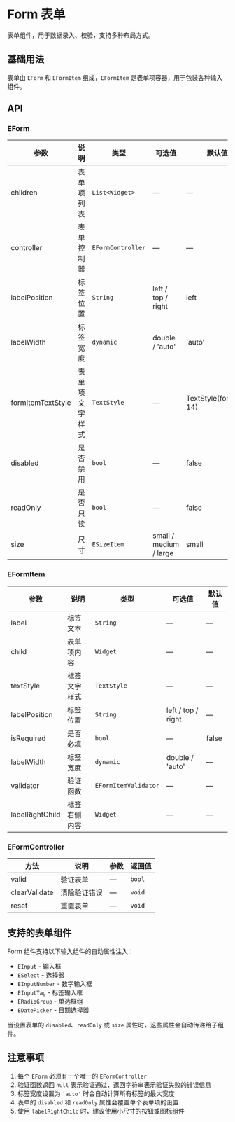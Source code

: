 # Form 表单

表单组件，用于数据录入、校验，支持多种布局方式。

## 基础用法

表单由 `EForm` 和 `EFormItem` 组成，`EFormItem` 是表单项容器，用于包装各种输入组件。

<CodeView
  codeUrl="form_page/form_basic.dart"
  reviewUrl="form/basic"
  height="300px"
/>



## API

### EForm

| 参数 | 说明 | 类型 | 可选值 | 默认值 |
|------|------|------|--------|--------|
| children | 表单项列表 | `List<Widget>` | — | — |
| controller | 表单控制器 | `EFormController` | — | — |
| labelPosition | 标签位置 | `String` | left / top / right | left |
| labelWidth | 标签宽度 | `dynamic` | double / 'auto' | 'auto' |
| formItemTextStyle | 表单项文字样式 | `TextStyle` | — | TextStyle(fontSize: 14) |
| disabled | 是否禁用 | `bool` | — | false |
| readOnly | 是否只读 | `bool` | — | false |
| size | 尺寸 | `ESizeItem` | small / medium / large | small |


### EFormItem

| 参数 | 说明 | 类型 | 可选值 | 默认值 |
|------|------|------|--------|--------|
| label | 标签文本 | `String` | — | — |
| child | 表单项内容 | `Widget` | — | — |
| textStyle | 标签文字样式 | `TextStyle` | — | — |
| labelPosition | 标签位置 | `String` | left / top / right | — |
| isRequired | 是否必填 | `bool` | — | false |
| labelWidth | 标签宽度 | `dynamic` | double / 'auto' | — |
| validator | 验证函数 | `EFormItemValidator` | — | — |
| labelRightChild | 标签右侧内容 | `Widget` | — | — |

### EFormController

| 方法 | 说明 | 参数 | 返回值 |
|------|------|------|--------|
  | valid | 验证表单 | — | `bool` |
| clearValidate | 清除验证错误 | — | `void` |
| reset | 重置表单 | — | `void` |



## 支持的表单组件

Form 组件支持以下输入组件的自动属性注入：

- `EInput` - 输入框
- `ESelect` - 选择器
- `EInputNumber` - 数字输入框
- `EInputTag` - 标签输入框
- `ERadioGroup` - 单选框组
- `EDatePicker` - 日期选择器

当设置表单的 `disabled`、`readOnly` 或 `size` 属性时，这些属性会自动传递给子组件。

## 注意事项

1. 每个 `EForm` 必须有一个唯一的 `EFormController`
2. 验证函数返回 `null` 表示验证通过，返回字符串表示验证失败的错误信息
3. 标签宽度设置为 `'auto'` 时会自动计算所有标签的最大宽度
4. 表单的 `disabled` 和 `readOnly` 属性会覆盖单个表单项的设置
5. 使用 `labelRightChild` 时，建议使用小尺寸的按钮或图标组件 
